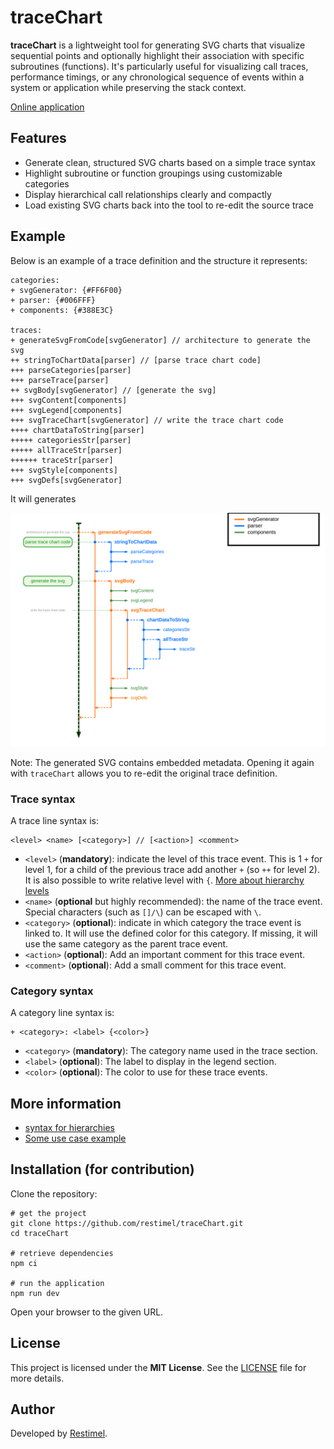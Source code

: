 # traceChart

**traceChart** is a lightweight tool for generating SVG charts that visualize sequential points and optionally highlight their association with specific subroutines (functions).
It's particularly useful for visualizing call traces, performance timings, or any chronological sequence of events within a system or application while preserving the stack context.

[Online application](https://restimel.github.io/traceChart/)

## Features

- Generate clean, structured SVG charts based on a simple trace syntax
- Highlight subroutine or function groupings using customizable categories
- Display hierarchical call relationships clearly and compactly
- Load existing SVG charts back into the tool to re-edit the source trace

## Example

Below is an example of a trace definition and the structure it represents:

```
categories:
+ svgGenerator: {#FF6F00}
+ parser: {#006FFF}
+ components: {#388E3C}

traces:
+ generateSvgFromCode[svgGenerator] // architecture to generate the svg
++ stringToChartData[parser] // [parse trace chart code]
+++ parseCategories[parser]
+++ parseTrace[parser]
++ svgBody[svgGenerator] // [generate the svg]
+++ svgContent[components]
+++ svgLegend[components]
+++ svgTraceChart[svgGenerator] // write the trace chart code
++++ chartDataToString[parser]
+++++ categoriesStr[parser]
+++++ allTraceStr[parser]
++++++ traceStr[parser]
+++ svgStyle[components]
+++ svgDefs[svgGenerator]
```

It will generates

![Generated SVG](./docs/svgGenerator.svg?sanitize=true)

Note: The generated SVG contains embedded metadata. Opening it again with `traceChart` allows you to re-edit the original trace definition.

### Trace syntax

A trace line syntax is:
```
<level> <name> [<category>] // [<action>] <comment>
```
* `<level>` (**mandatory**): indicate the level of this trace event.
This is 1 `+` for level 1, for a child of the previous trace add another `+` (so `++` for level 2).
It is also possible to write relative level with `{`.
[More about hierarchy levels](./docs/hierarchies.md)
* `<name>`  (**optional** but highly recommended): the name of the trace event.
Special characters (such as `[]/\`) can be escaped with `\`.
* `<category>` (**optional**): indicate in which category the trace event is linked to.
It will use the defined color for this category.
If missing, it will use the same category as the parent trace event.
* `<action>` (**optional**): Add an important comment for this trace event.
* `<comment>` (**optional**): Add a small comment for this trace event.

### Category syntax

A category line syntax is:
```
+ <category>: <label> {<color>}
```
* `<category>` (**mandatory**): The category name used in the trace section.
* `<label>` (**optional**): The label to display in the legend section.
* `<color>` (**optional**): The color to use for these trace events.

## More information

* [syntax for hierarchies](./docs/hierarchies.md)
* [Some use case example](./docs/useCases.md)

## Installation (for contribution)

Clone the repository:

```shell
# get the project
git clone https://github.com/restimel/traceChart.git
cd traceChart

# retrieve dependencies
npm ci

# run the application
npm run dev
```

Open your browser to the given URL.

## License

This project is licensed under the **MIT License**. See the [LICENSE](./LICENSE) file for more details.

## Author

Developed by [Restimel](https://github.com/restimel).
